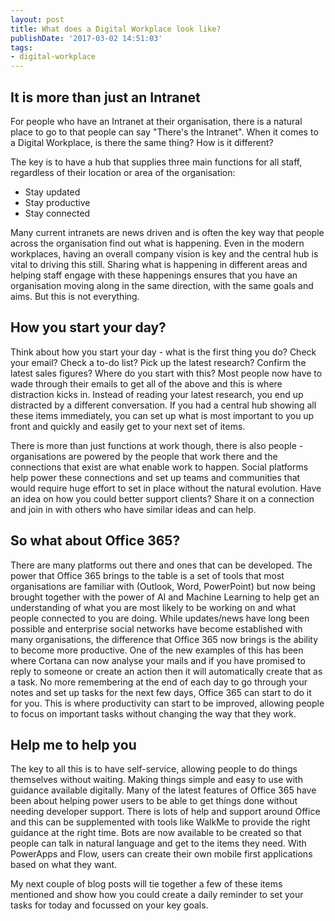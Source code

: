 ```yaml
---
layout: post
title: What does a Digital Workplace look like?
publishDate: '2017-03-02 14:51:03'
tags:
- digital-workplace
---
```


## It is more than just an Intranet
For people who have an Intranet at their organisation, there is a natural place to go to that people can say "There's the Intranet". When it comes to a Digital Workplace, is there the same thing? How is it different?

The key is to have a hub that supplies three main functions for all staff, regardless of their location or area of the organisation:

* Stay updated
* Stay productive
* Stay connected

Many current intranets are news driven and is often the key way that people across the organisation find out what is happening. Even in the modern workplaces, having an overall company vision is key and the central hub is vital to driving this still. Sharing what is happening in different areas and helping staff engage with these happenings ensures that you have an organisation moving along in the same direction, with the same goals and aims. But this is not everything.

## How you start your day?

Think about how you start your day - what is the first thing you do? Check your email? Check a to-do list? Pick up the latest research? Confirm the latest sales figures? Where do you start with this? Most people now have to wade through their emails to get all of the above and this is where distraction kicks in. Instead of reading your latest research, you end up distracted by a different conversation. If you had a central hub showing all these items immediately, you can set up what is most important to you up front and quickly and easily get to your next set of items.

There is more than just functions at work though, there is also people - organisations are powered by the people that work there and the connections that exist are what enable work to happen. Social platforms help power these connections and set up teams and communities that would require huge effort to set in place without the natural evolution. Have an idea on how you could better support clients? Share it on a connection and join in with others who have similar ideas and can help.

## So what about Office 365?

There are many platforms out there and ones that can be developed. The power that Office 365 brings to the table is a set of tools that most organisations are familiar with (Outlook, Word, PowerPoint) but now being brought together with the power of AI and Machine Learning to help get an understanding of what you are most likely to be working on and what people connected to you are doing. While updates/news have long been possible and enterprise social networks have become established with many organisations, the difference that Office 365 now brings is the ability to become more productive. One of the new examples of this has been where Cortana can now analyse your mails and if you have promised to reply to someone or create an action then it will automatically create that as a task. No more remembering at the end of each day to go through your notes and set up tasks for the next few days, Office 365 can start to do it for you. This is where productivity can start to be improved, allowing people to focus on important tasks without changing the way that they work.

## Help me to help you

The key to all this is to have self-service, allowing people to do things themselves without waiting. Making things simple and easy to use with guidance available digitally. Many of the latest features of Office 365 have been about helping power users to be able to get things done without needing developer support. There is lots of help and support around Office and  this can be supplemented with tools like WalkMe to provide the right guidance at the right time. Bots are now available to be created so that people can talk in natural language and get to the items they need. With PowerApps and Flow, users can create their own mobile first applications based on what they want.

My next couple of blog posts will tie together a few of these items mentioned and show how you could create a daily reminder to set your tasks for today and focussed on your key goals.

[^n]: Image courtesy of Nicdalic via Flickr - https://flic.kr/p/A1tPF
